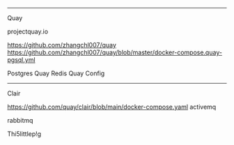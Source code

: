 ------------------------------------------------
Quay


projectquay.io

https://github.com/zhangchl007/quay
https://github.com/zhangchl007/quay/blob/master/docker-compose.quay-pgsql.yml

Postgres
Quay
Redis
Quay Config

------------------------------------------------
Clair

https://github.com/quay/clair/blob/main/docker-compose.yaml
activemq

rabbitmq

Thi5littlep!g
